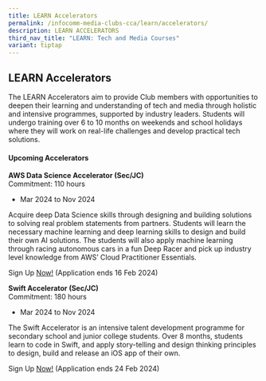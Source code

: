 ```yaml
---
title: LEARN Accelerators
permalink: /infocomm-media-clubs-cca/learn/accelerators/
description: LEARN ACCELERATORS
third_nav_title: "LEARN: Tech and Media Courses"
variant: tiptap
---
```

<h2>LEARN Accelerators</h2>
<p>The LEARN Accelerators aim to provide Club members with opportunities
to deepen their learning and understanding of tech and media through holistic
and intensive programmes, supported by industry leaders. Students will
undergo training over 6 to 10 months on weekends and school holidays where
they will work on real-life challenges and develop practical tech solutions.</p>
<h4>Upcoming Accelerators</h4>
<p><strong>AWS Data Science Accelerator (Sec/JC)</strong>
<br>Commitment: 110 hours</p>
<ul data-tight="true" class="tight">
<li>
<p>Mar 2024 to Nov 2024</p>
</li>
</ul>
<p>Acquire deep Data Science skills through designing and building solutions
to solving real problem statements from partners. Students will learn the
necessary machine learning and deep learning skills to design and build
their own AI solutions. The students will also apply machine learning through
racing autonomous cars in a fun Deep Racer and pick up industry level knowledge
from AWS’ Cloud Practitioner Essentials.</p>
<p>Sign Up <a href="https://go.gov.sg/aws-accel22" rel="noopener noreferrer nofollow" target="_blank">Now!</a> (Application
ends 16 Feb 2024)</p>
<p></p>
<p><strong>Swift Accelerator (Sec/JC)</strong>
<br>Commitment: 180 hours</p>
<ul data-tight="true" class="tight">
<li>
<p>Mar 2024 to Nov 2024</p>
</li>
</ul>
<p>The Swift Accelerator is an intensive talent development programme for
secondary school and junior college students. Over 8 months, students learn
to code in Swift, and apply story-telling and design thinking principles
to design, build and release an iOS app of their own.</p>
<p>Sign Up <a href="https://swiftinsg.org/join-us" rel="noopener noreferrer nofollow" target="_blank"><u>Now!</u></a> (Application
ends 24 Feb 2024)</p>